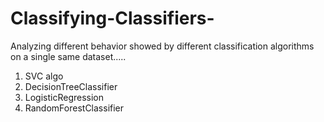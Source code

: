 # Classifying-Classifiers-
Analyzing different behavior showed by different classification algorithms on a single same dataset.....
1. SVC algo
2. DecisionTreeClassifier
3. LogisticRegression
4. RandomForestClassifier
